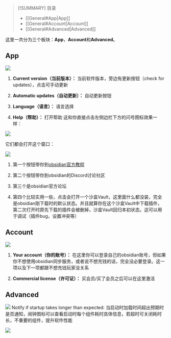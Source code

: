 >[!SUMMARY] 目录
>    - [[General#App|App]]
>    - [[General#Account|Account]]
>    - [[General#Advanced|Advanced]]

这里一共分为三个板块：**App**，**Account**和**Advanced**。

## App
![](Pasted%20image%2020250505222108.png)

1. **Current version（当前版本）：** 当前软件版本，旁边有更新按钮（check for updates），点击可手动更新

2. **Automatic updates（自动更新）：** 自动更新按钮

3. **Language（语言）：** 语言选择

4. **Help（帮助）：** 打开帮助
这和你直接点击左侧边栏下方的问号图标效果一样：

![](Pasted%20image%2020250505204528.png)

它们都会打开这个窗口：

![](Pasted%20image%2020250505205321.png)

1. 第一个按钮带你到[obsidian官方教程](https://help.obsidian.md/)

2. 第二个按钮带你到obsidian的Discord讨论社区

3. 第三个是obsidian官方论坛

4. 第四个比较实用一些，点击会打开一个沙盒Vault，这里面什么都没装，完全是obsidian刚下载时的默认状态。并且就算你在这个沙盒Vault中下载插件，第二次打开时原先下载的插件会被删掉，沙盒Vault回归本初状态。这可以用于调试（插件bug，设置冲突等）

## Account
![](Pasted%20image%2020250505222124.png)
1. **Your account（你的账号）：** 在这里你可以登录自己的obsidian账号，但如果你不想使用obsidian同步服务，或者说不想充钱的话，完全没必要登录。这一项以及下一项都跟不想充钱玩家没关系

2. **Commercial license（许可证）：** 买会员/买了会员之后可以在这里激活

## Advanced
![](Pasted%20image%2020250505222150.png)
Notify if startup takes longer than expected: 当启动时加载时间超出预期时是否通知，闹钟图标可以查看启动时每个组件耗时具体信息，若超时可关闭耗时长，不重要的组件，提升软件性能

![](Pasted%20image%2020250505211930.png)